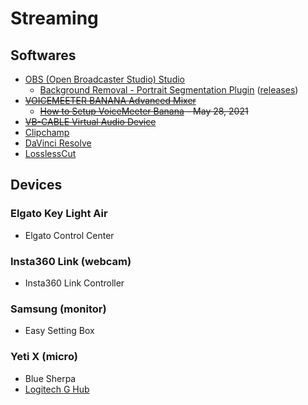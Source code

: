 # Streaming

## Softwares

* [OBS (Open Broadcaster Studio) Studio](https://obsproject.com/)
  * [Background Removal - Portrait Segmentation Plugin](https://obsproject.com/forum/resources/background-removal-portrait-segmentation.1260/) ([releases](https://github.com/royshil/obs-backgroundremoval/releases))
* ~~[VOICEMEETER BANANA Advanced Mixer](https://vb-audio.com/Voicemeeter/banana.htm)~~
  * ~~[How to Setup VoiceMeeter Banana](https://www.youtube.com/watch?v=HfdRjOuZZfk) - May 28, 2021~~
* ~~[VB-CABLE Virtual Audio Device](https://vb-audio.com/Cable/)~~
* [Clipchamp](https://clipchamp.com/)
* [DaVinci Resolve](https://www.blackmagicdesign.com/products/davinciresolve)
* [LosslessCut](https://github.com/mifi/lossless-cut?tab=readme-ov-file#download)

## Devices

### Elgato Key Light Air

* Elgato Control Center

### Insta360 Link (webcam)

* Insta360 Link Controller

### Samsung (monitor)

* Easy Setting Box

### Yeti X (micro)

* Blue Sherpa
* [Logitech G Hub](https://www.logitechg.com/en-us/innovation/g-hub.html)
